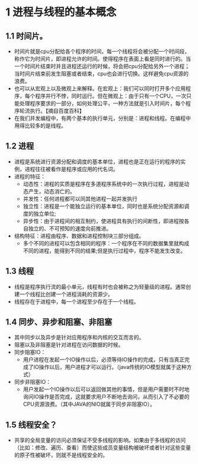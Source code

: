# 1 进程与线程的基本概念
## 1.1 时间片。
* 时间片就是cpu分配给各个程序的时间，每一个线程将会被分配一个时间段，称作它为时间片，即进程允许的时间。使得程序在表面上看是同时进行的。当一个时间片结束时并且进程还运行的时候，将会把cpu分配给另外一个进程；当时间片结束前发生阻塞或者结束，cpu也会进行切换。这样避免cpu资源的浪费。
* 也可以从宏观上以及微观上来解释。在宏观上：我们可以同时打开多个应用程序，每个程序并行不悖，同时运行。但在微观上：由于只有一个CPU，一次只能处理程序要求的一部分，如何处理公平，一种方法就是引入时间片，每个程序轮流执行。【摘自百度百科】
* 在我们并发编程中，有两个基本的执行单元，分别是：进程和线程。在编程中用得比较多的是线程。

## 1.2 进程
* 进程是系统进行资源分配和调度的基本单位，进程也是正在运行的程序的实例，进程往往被看作是程序或应用的代名词。
* 进程的特征：
  * 动态性：进程的实质是程序在多道程序系统中的一次执行过程，进程是动态产生，动态消亡的。
  * 并发性：任何进程都可以同其他进程一起并发执行
  * 独立性：进程是一个能独立运行的基本单位，同时也是系统分配资源和调度的独立单位;
  * 异步性：由于进程间的相互制约，使进程具有执行的间断性，即进程按各自独立的、不可预知的速度向前推进。
* 结构特征：进程由程序、数据和进程控制块三部分组成。
  * 多个不同的进程可以包含相同的程序：一个程序在不同的数据集里就构成不同的进程，能得到不同的结果;但是执行过程中，程序不能发生改变。

## 1.3 线程
* 线程是程序执行流的最小单元，线程有时也会被称之为轻量级的进程。通常创建一个线程比创建一个进程消耗的资源少。
* 线程存在于进程中，每一个进程至少存在于一个线程。


##  1.4 同步、异步和阻塞、非阻塞

* 其中同步以及异步是针对应用程序和内核的交互而言的。
* 阻塞以及非阻塞是针对进程在访问数据的时候。
* 同步阻塞IO：
  * 用户进程在发起一个IO操作以后，必须等待IO操作的完成，只有当真正完成了IO操作以后，用户进程才可以运行。（java传统的IO模型就属于这种方式）
* 同步非阻塞IO：
  * 用户发起一个IO操作以后可以返回做其他的事情，但是用户需要时不时地询问IO操作是否完成，这就要求用户不断地去询问，从而引入了不必要的CPU资源浪费。（其中JAVA的NIO就属于同步非阻塞IO）。


## 1.5 线程安全？

* 共享的全局变量的访问必须保证不受多线程的影响。如果由于多线程的访问（比如：修改、遍历、查看）而使这些成员变量结构被破坏或者针对这些变量的原子性被破坏，则就不是线程安全的。

